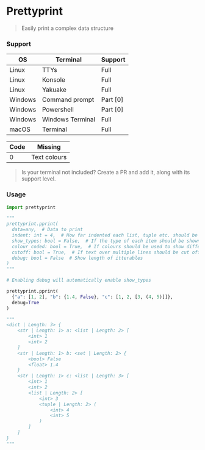 # Prettyprint
> Easily print a complex data structure

### Support
OS      | Terminal         | Support
--------|------------------|---------
Linux   | TTYs             | Full
Linux   | Konsole          | Full
Linux   | Yakuake          | Full
Windows | Command prompt   | Part [0]
Windows | Powershell       | Part [0]
Windows | Windows Terminal | Full
macOS   | Terminal         | Full

Code | Missing
-----|-------------
0    | Text colours

> Is your terminal not included? Create a PR and add it, along with its support level.

### Usage
```py
import prettyprint

"""
prettyprint.pprint(
  data=any,  # Data to print
  indent: int = 4,  # How far indented each list, tuple etc. should be indented
  show_types: bool = False,  # If the type of each item should be shown e.g. <int>
  colour_coded: bool = True,  # If colours should be used to show different types
  cutoff: bool = True,  # If text over multiple lines should be cut off
  debug: bool = False  # Show length of itterables
)
"""

# Enabling debug will automatically enable show_types

prettyprint.pprint(
  {"a": [1, 2], "b": {1.4, False}, "c": [1, 2, [3, (4, 5)]]},
  debug=True
)

"""
<dict | Length: 3> {
    <str | Length: 1> a: <list | Length: 2> [
        <int> 1
        <int> 2
    ]
    <str | Length: 1> b: <set | Length: 2> {
        <bool> False
        <float> 1.4
    }
    <str | Length: 1> c: <list | Length: 3> [
        <int> 1
        <int> 2
        <list | Length: 2> [
            <int> 3
            <tuple | Length: 2> (
                <int> 4
                <int> 5
            )
        ]
    ]
}
"""
```